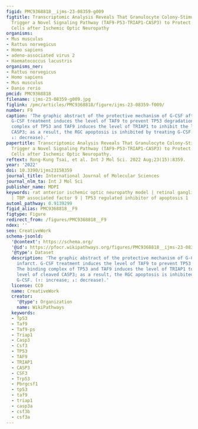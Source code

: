```yaml
---
figid: PMC9368818__ijms-23-08359-g009
figtitle: Transcriptomic Analysis Reveals That Granulocyte Colony-Stimulating Factor
  Trigger a Novel Signaling Pathway (TAF9-P53-TRIAP1-CASP3) to Protect Retinal Ganglion
  Cells after Ischemic Optic Neuropathy
organisms:
- Mus musculus
- Rattus norvegicus
- Homo sapiens
- adeno-associated virus 2
- Haematococcus lacustris
organisms_ner:
- Rattus norvegicus
- Homo sapiens
- Mus musculus
- Danio rerio
pmcid: PMC9368818
filename: ijms-23-08359-g009.jpg
figlink: /pmc/articles/PMC9368818/figure/ijms-23-08359-f009/
number: F9
caption: 'The graphic abstract of the protective mechanism of G-CSF after ON infarct.
  G-CSF treatment induces the level of TAF9 to prevent TP53 degradation. The binding
  complex of TP53 and TAF9 induces the level of TRIAP1 to inhibit the level of cleaved
  CASP3; as a result, the RGC apoptosis is inhibited by treating G-CSF. (↑: increase;
  ↓: decrease).'
papertitle: Transcriptomic Analysis Reveals That Granulocyte Colony-Stimulating Factor
  Trigger a Novel Signaling Pathway (TAF9-P53-TRIAP1-CASP3) to Protect Retinal Ganglion
  Cells after Ischemic Optic Neuropathy.
reftext: Rong-Kung Tsai, et al. Int J Mol Sci. 2022 Aug;23(15):8359.
year: '2022'
doi: 10.3390/ijms23158359
journal_title: International Journal of Molecular Sciences
journal_nlm_ta: Int J Mol Sci
publisher_name: MDPI
keywords: rat anterior ischemic optic neuropathy model | retinal ganglion cell death
  | TBP associated factor 9 | TP53 regulated inhibitor of apoptosis 1 | transcriptome
automl_pathway: 0.9139299
figid_alias: PMC9368818__F9
figtype: Figure
redirect_from: /figures/PMC9368818__F9
ndex: ''
seo: CreativeWork
schema-jsonld:
  '@context': https://schema.org/
  '@id': https://pfocr.wikipathways.org/figures/PMC9368818__ijms-23-08359-g009.html
  '@type': Dataset
  description: 'The graphic abstract of the protective mechanism of G-CSF after ON
    infarct. G-CSF treatment induces the level of TAF9 to prevent TP53 degradation.
    The binding complex of TP53 and TAF9 induces the level of TRIAP1 to inhibit the
    level of cleaved CASP3; as a result, the RGC apoptosis is inhibited by treating
    G-CSF. (↑: increase; ↓: decrease).'
  license: CC0
  name: CreativeWork
  creator:
    '@type': Organization
    name: WikiPathways
  keywords:
  - Tp53
  - Taf9
  - Taf9-ps
  - Triap1
  - Casp3
  - Csf3
  - TP53
  - TAF9
  - TRIAP1
  - CASP3
  - CSF3
  - Trp53
  - Pbrgcsf1
  - tp53
  - taf9
  - triap1
  - casp3a
  - csf3b
  - csf3a
---
```

